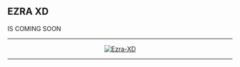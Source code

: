 ## EZRA XD 
 IS COMING SOON
 ***



<p align="center">
<a href="#"><img title="Ezra-XD" src="https://i.imgur.com/o4bQB14.jpeg"></a>
</p>

***
